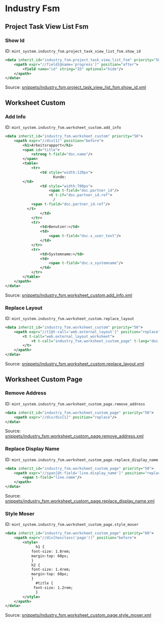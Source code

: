 # Industry Fsm

## Project Task View List Fsm

### Show Id

ID: `mint_system.industry_fsm.project_task_view_list_fsm.show_id`

```xml
<data inherit_id="industry_fsm.project_task_view_list_fsm" priority="50">
    <xpath expr="//field[@name='progress']" position="after">
        <field name="id" string="ID" optional="hide"/>
    </xpath>
</data>

```
Source: [snippets/industry_fsm.project_task_view_list_fsm.show_id.xml](https://github.com/Mint-System/Odoo-Build/tree/main/snippets/industry_fsm.project_task_view_list_fsm.show_id.xml)

## Worksheet Custom

### Add Info

ID: `mint_system.industry_fsm.worksheet_custom.add_info`

```xml
<data inherit_id="industry_fsm.worksheet_custom" priority="50">
    <xpath expr="//div[1]" position="before">
        <h1>Arbeitsrapport</h1>
        <span id="title">
            <strong t-field="doc.name"/>
        </span>
        <table>
            <tr>
                <td style="width:120px">
                      Kunde:
        </td>
                <td style="width:700px">
                    <span t-field="doc.partner_id"/>
                    <t t-if="doc.partner_id.ref">
                      /
            <span t-field="doc.partner_id.ref"/>
          </t>
                </td>
            </tr>
            <tr>
                <td>Benutzer:</td>
                <td>
                    <span t-field="doc.x_user_text"/>
                </td>
            </tr>
            <tr>
                <td>Systemname:</td>
                <td>
                    <span t-field="doc.x_systemname"/>
                </td>
            </tr>
        </table>
    </xpath>
</data>

```
Source: [snippets/industry_fsm.worksheet_custom.add_info.xml](https://github.com/Mint-System/Odoo-Build/tree/main/snippets/industry_fsm.worksheet_custom.add_info.xml)

### Replace Layout

ID: `mint_system.industry_fsm.worksheet_custom.replace_layout`

```xml
<data inherit_id="industry_fsm.worksheet_custom" priority="50">
    <xpath expr="//t[@t-call='web.external_layout']" position="replace">
        <t t-call="web.external_layout_worksheet">
            <t t-call="industry_fsm.worksheet_custom_page" t-lang="doc.partner_id.lang"/>
        </t>
    </xpath>
</data>

```
Source: [snippets/industry_fsm.worksheet_custom.replace_layout.xml](https://github.com/Mint-System/Odoo-Build/tree/main/snippets/industry_fsm.worksheet_custom.replace_layout.xml)

## Worksheet Custom Page

### Remove Address

ID: `mint_system.industry_fsm.worksheet_custom_page.remove_address`

```xml
<data inherit_id="industry_fsm.worksheet_custom_page" priority="50">
    <xpath expr="//div/div[1]" position="replace"/>
</data>

```
Source: [snippets/industry_fsm.worksheet_custom_page.remove_address.xml](https://github.com/Mint-System/Odoo-Build/tree/main/snippets/industry_fsm.worksheet_custom_page.remove_address.xml)

### Replace Display Name

ID: `mint_system.industry_fsm.worksheet_custom_page.replace_display_name`

```xml
<data inherit_id="industry_fsm.worksheet_custom_page" priority="50">
    <xpath expr="//span[@t-field='line.display_name']" position="replace">
        <span t-field="line.name"/>
    </xpath>
</data>

```
Source: [snippets/industry_fsm.worksheet_custom_page.replace_display_name.xml](https://github.com/Mint-System/Odoo-Build/tree/main/snippets/industry_fsm.worksheet_custom_page.replace_display_name.xml)

### Style Moser

ID: `mint_system.industry_fsm.worksheet_custom_page.style_moser`

```xml
<data inherit_id="industry_fsm.worksheet_custom_page" priority="60">
    <xpath expr="//div[hasclass('page')]" position="before">
        <style>
              h1 {
            font-size: 1.8rem;
            margin-top: 60px;
            }
            h2 {
            font-size: 1.4rem;
            margin-top: 60px;
            }   
              #title {
             font-size: 1.2rem;
              }
        </style>
    </xpath>
</data>

```
Source: [snippets/industry_fsm.worksheet_custom_page.style_moser.xml](https://github.com/Mint-System/Odoo-Build/tree/main/snippets/industry_fsm.worksheet_custom_page.style_moser.xml)

